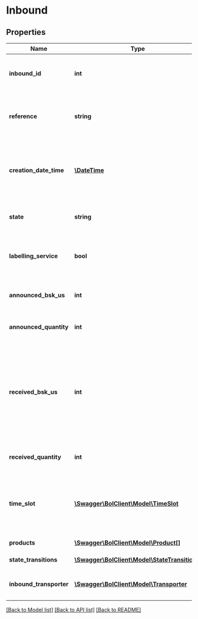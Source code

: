 # Inbound

## Properties
Name | Type | Description | Notes
------------ | ------------- | ------------- | -------------
**inbound_id** | **int** | A unique identifier for an inbound shipment. | 
**reference** | **string** | A user defined reference to identify the inbound shipment. | 
**creation_date_time** | [**\DateTime**](\DateTime.md) | The date and time the inbound shipment was created, in ISO 8601 format. | [optional] 
**state** | **string** | The current state of the inbound shipment. | 
**labelling_service** | **bool** | Indicates whether the inbound will be labeled by bol.com or not. | 
**announced_bsk_us** | **int** | The number of announced BSKU‘s. | 
**announced_quantity** | **int** | The number of announced items. | 
**received_bsk_us** | **int** | Number of lines that were scanned in our warehouse. This value does not provide the unique number of received bsku&#39;s. | 
**received_quantity** | **int** | The number of received items. | 
**time_slot** | [**\Swagger\BolClient\Model\TimeSlot**](TimeSlot.md) | The timeslot within which your shipment is expected to arrive at the warehouse. | [optional] 
**products** | [**\Swagger\BolClient\Model\Product[]**](Product.md) | List of products. | 
**state_transitions** | [**\Swagger\BolClient\Model\StateTransition[]**](StateTransition.md) | List of state transitions. | 
**inbound_transporter** | [**\Swagger\BolClient\Model\Transporter**](Transporter.md) | Transporter for the inbound shipment. | 

[[Back to Model list]](../README.md#documentation-for-models) [[Back to API list]](../README.md#documentation-for-api-endpoints) [[Back to README]](../README.md)


